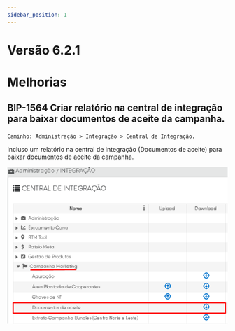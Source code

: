```yaml
---
sidebar_position: 1
---
```

# Versão 6.2.1

# Melhorias

## **BIP-1564 Criar relatório na central de integração para baixar documentos de aceite da campanha.**
`Caminho: Administração > Integração > Central de Integração.`

Incluso um relatório na central de integração (Documentos de aceite) para baixar documentos de aceite da campanha.

![Docusaurus logo](/img/bip-1564-jira.png)